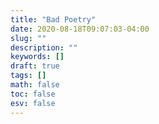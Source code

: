 ```yaml
---
title: "Bad Poetry"
date: 2020-08-18T09:07:03-04:00
slug: ""
description: ""
keywords: []
draft: true
tags: []
math: false
toc: false
esv: false
---
```

